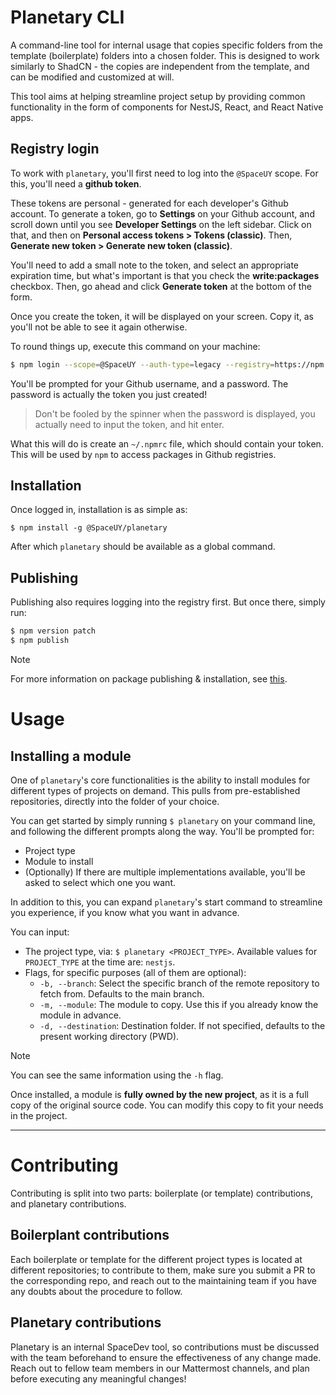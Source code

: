 # Planetary CLI

A command-line tool for internal usage that copies specific folders from the template (boilerplate) folders into a chosen folder. This is designed to work similarly to ShadCN - the copies are independent from the template, and can be modified and customized at will.

This tool aims at helping streamline project setup by providing common functionality in the form of components for NestJS, React, and React Native apps.

## Registry login

To work with `planetary`, you'll first need to log into the `@SpaceUY` scope. For this, you'll need a **github token**.

These tokens are personal - generated for each developer's Github account. To generate a token, go to **Settings** on your Github account, and scroll down until you see **Developer Settings** on the left sidebar. Click on that, and then on **Personal access tokens > Tokens (classic)**. Then, **Generate new token > Generate new token (classic)**.

You'll need to add a small note to the token, and select an appropriate expiration time, but what's important is that you check the **write:packages** checkbox. Then, go ahead and click **Generate token** at the bottom of the form.

Once you create the token, it will be displayed on your screen. Copy it, as you'll not be able to see it again otherwise.

To round things up, execute this command on your machine:

```bash
$ npm login --scope=@SpaceUY --auth-type=legacy --registry=https://npm.pkg.github.com
```

You'll be prompted for your Github username, and a password. The password is actually the token you just created!

> Don't be fooled by the spinner when the password is displayed, you actually need to input the token, and hit enter.

What this will do is create an `~/.npmrc` file, which should contain your token. This will be used by `npm` to access packages in Github registries.

## Installation

Once logged in, installation is as simple as:

```
$ npm install -g @SpaceUY/planetary
```

After which `planetary` should be available as a global command.

## Publishing

Publishing also requires logging into the registry first. But once there, simply run:

```bash
$ npm version patch
$ npm publish
```

> [!NOTE]
> For more information on package publishing & installation, see [this](https://docs.github.com/en/packages/managing-github-packages-using-github-actions-workflows/publishing-and-installing-a-package-with-github-actions#upgrading-a-workflow-that-accesses-a-registry-using-a-personal-access-token).

# Usage

## Installing a module

One of `planetary`'s core functionalities is the ability to install modules for different types of projects on demand. This pulls from pre-established repositories, directly into the folder of your choice.

You can get started by simply running `$ planetary` on your command line, and following the different prompts along the way. You'll be prompted for:
- Project type
- Module to install
- (Optionally) If there are multiple implementations available, you'll be asked to select which one you want.

In addition to this, you can expand `planetary`'s start command to streamline you experience, if you know what you want in advance.

You can input:
- The project type, via: `$ planetary <PROJECT_TYPE>`. Available values for `PROJECT_TYPE` at the time are: `nestjs`.
- Flags, for specific purposes (all of them are optional):
    - `-b, --branch`: Select the specific branch of the remote repository to fetch from. Defaults to the main branch.
    - `-m, --module`: The module to copy. Use this if you already know the module in advance.
    - `-d, --destination`: Destination folder. If not specified, defaults to the present working directory (PWD).
 
> [!NOTE]
> You can see the same information using the `-h` flag.

Once installed, a module is **fully owned by the new project**, as it is a full copy of the original source code.
You can modify this copy to fit your needs in the project.

---

# Contributing

Contributing is split into two parts: boilerplate (or template) contributions, and planetary contributions.

## Boilerplant contributions

Each boilerplate or template for the different project types is located at different repositories; to contribute to them, make sure you submit a PR to the corresponding repo, and reach out to the maintaining team if you have any doubts about the procedure to follow.

## Planetary contributions

Planetary is an internal SpaceDev tool, so contributions must be discussed with the team beforehand to ensure the effectiveness of any change made. Reach out to fellow team members in our Mattermost channels, and plan before executing any meaningful changes!
